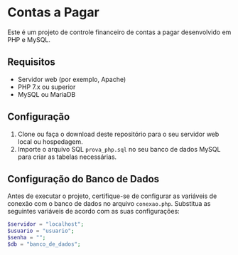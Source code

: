 # Contas a Pagar

Este é um projeto de controle financeiro de contas a pagar desenvolvido em PHP e MySQL.
## Requisitos

- Servidor web (por exemplo, Apache)
- PHP 7.x ou superior
- MySQL ou MariaDB

## Configuração

1. Clone ou faça o download deste repositório para o seu servidor web local ou hospedagem.
2. Importe o arquivo SQL `prova_php.sql` no seu banco de dados MySQL para criar as tabelas necessárias.

## Configuração do Banco de Dados

Antes de executar o projeto, certifique-se de configurar as variáveis de conexão com o banco de dados no arquivo `conexao.php`. Substitua as seguintes variáveis de acordo com as suas configurações:

```php
$servidor = "localhost";
$usuario = "usuario";
$senha = "";
$db = "banco_de_dados";

